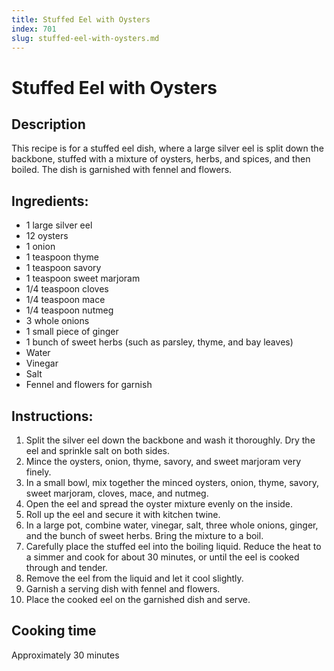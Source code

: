 ```yaml
---
title: Stuffed Eel with Oysters
index: 701
slug: stuffed-eel-with-oysters.md
---
```


# Stuffed Eel with Oysters

## Description
This recipe is for a stuffed eel dish, where a large silver eel is split down the backbone, stuffed with a mixture of oysters, herbs, and spices, and then boiled. The dish is garnished with fennel and flowers.

## Ingredients:
- 1 large silver eel
- 12 oysters
- 1 onion
- 1 teaspoon thyme
- 1 teaspoon savory
- 1 teaspoon sweet marjoram
- 1/4 teaspoon cloves
- 1/4 teaspoon mace
- 1/4 teaspoon nutmeg
- 3 whole onions
- 1 small piece of ginger
- 1 bunch of sweet herbs (such as parsley, thyme, and bay leaves)
- Water
- Vinegar
- Salt
- Fennel and flowers for garnish

## Instructions:
1. Split the silver eel down the backbone and wash it thoroughly. Dry the eel and sprinkle salt on both sides.
2. Mince the oysters, onion, thyme, savory, and sweet marjoram very finely.
3. In a small bowl, mix together the minced oysters, onion, thyme, savory, sweet marjoram, cloves, mace, and nutmeg.
4. Open the eel and spread the oyster mixture evenly on the inside.
5. Roll up the eel and secure it with kitchen twine.
6. In a large pot, combine water, vinegar, salt, three whole onions, ginger, and the bunch of sweet herbs. Bring the mixture to a boil.
7. Carefully place the stuffed eel into the boiling liquid. Reduce the heat to a simmer and cook for about 30 minutes, or until the eel is cooked through and tender.
8. Remove the eel from the liquid and let it cool slightly.
9. Garnish a serving dish with fennel and flowers.
10. Place the cooked eel on the garnished dish and serve.

## Cooking time
Approximately 30 minutes